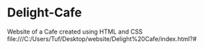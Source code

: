 # Delight-Cafe
 Website of a Cafe created using HTML and CSS
file:///C:/Users/Tuf/Desktop/website/Delight%20Cafe/index.html?#
